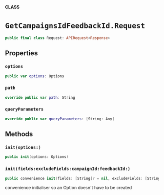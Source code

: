 **CLASS**

# `GetCampaignsIdFeedbackId.Request`

```swift
public final class Request: APIRequest<Response>
```

## Properties
### `options`

```swift
public var options: Options
```

### `path`

```swift
override public var path: String
```

### `queryParameters`

```swift
override public var queryParameters: [String: Any]
```

## Methods
### `init(options:)`

```swift
public init(options: Options)
```

### `init(fields:excludeFields:campaignId:feedbackId:)`

```swift
public convenience init(fields: [String]? = nil, excludeFields: [String]? = nil, campaignId: String, feedbackId: String)
```

convenience initialiser so an Option doesn't have to be created

